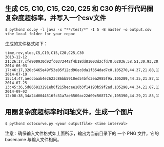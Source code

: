 
## 生成 C5, C10, C15, C20, C25 和 C30 的千行代码圈复杂度超标率，并写入一个csv文件


```
$ python3 cc.py -l java -x "**/test/*" -I 5 -B master -o output.csv <the local folder for your repo>
```

生成的文件格式如下：

```
time,rev,nloc,C5,C10,C15,C20,C25,C30
2013-12-12 21:26:17,cfe900930d92fc0372442f4b18dd81003d2cfd78,62036,58.51,30.93,20.04,13.69,9.16,5.61
2014-06-03 17:46:17,320c6465e49f53e85f12cd96ec8da1f354dad7c0,105270,44.37,21.88,13.94,9.58,6.47,4.02
2014-07-10 15:14:47,aeccbaab4e2623c86bb5910ed54bfc3ea2985f9a,105289,44.35,21.87,13.93,9.57,6.47,4.02
2014-07-25 13:45:36,5d865813291eb6f215becee10b3f14193b59f2ad,105298,44.34,21.87,13.93,9.57,6.47,4.02
2014-09-02 12:00:38,34a24d0044516fc31a7ae6500ac22d09c508717c,105390,44.29,21.85,13.92,9.56,6.46,4.01
```

## 用圈复杂度超标率时间轴文件，生成一个图片


```
$ python3 cctocurve.py <your outputfile> <time interval>
```

注意：确保输入文件格式如上面所示，输出为当前目录下的 一个 PNG 文件，它的 basename 与输入文件相同。



